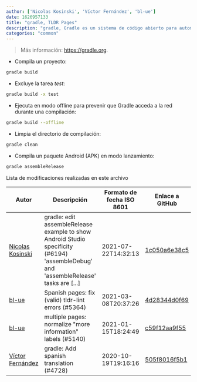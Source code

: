 ```yaml
---
author: ['Nicolas Kosinski', 'Víctor Fernández', 'bl-ue']
date: 1626957133
title: "gradle, TLDR Pages"
description: "gradle, Gradle es un sistema de código abierto para automatizar la compilación de proyectos."
categories: "common"
---
```

> Más información: <https://gradle.org>.

- Compila un proyecto:

```bash
gradle build
```

- Excluye la tarea *test*:

```bash
gradle build -x test
```

- Ejecuta en modo offline para prevenir que Gradle acceda a la red durante una compilación:

```bash
gradle build --offline
```

- Limpia el directorio de compilación:

```bash
gradle clean
```

- Compila un paquete Android (APK) en modo lanzamiento:

```bash
gradle assembleRelease
```
Lista de modificaciones realizadas en este archivo


Autor | Descripción | Formato de fecha ISO 8601 | Enlace a GitHub
------|-----|-----|-----
[Nicolas Kosinski](mailto:nicokosi@yahoo.com) | gradle: edit assembleRelease example to show Android Studio specificity (#6194) 'assembleDebug' and 'assembleRelease' tasks are [...] | 2021-07-22T14:32:13 | [1c050a6e38c5](https://github.com/tldr-pages/tldr/commit/1c050a6e38c5efc26b271409f6892c5013dfce40)
[bl-ue](mailto:54780737+bl-ue@users.noreply.github.com) | Spanish pages: fix (valid) tldr-lint errors (#5364) | 2021-03-08T20:37:26 | [4d28344d0f69](https://github.com/tldr-pages/tldr/commit/4d28344d0f69eca05bef1c0b26c2839240dd4e1f)
[bl-ue](mailto:54780737+bl-ue@users.noreply.github.com) | multiple pages: normalize "more information" labels (#5140) | 2021-01-15T18:24:49 | [c59f12aa9f55](https://github.com/tldr-pages/tldr/commit/c59f12aa9f55d85612ba22e4da86db293ff76977)
[Víctor Fernández](mailto:vfrico@gmail.com) | gradle: Add spanish translation (#4728) | 2020-10-19T19:16:16 | [505f8016f5b1](https://github.com/tldr-pages/tldr/commit/505f8016f5b1e4aa8110fb3c895df5c5a7bfb1f2)

